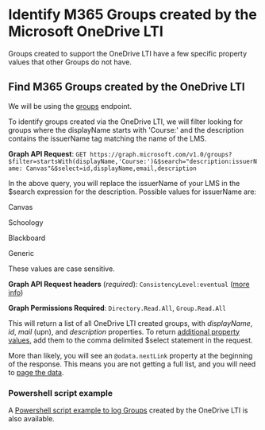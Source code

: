 # Identify M365 Groups created by the Microsoft OneDrive LTI
Groups created to support the OneDrive LTI have a few specific property values that other Groups do not have.

## Find M365 Groups created by the OneDrive LTI
We will be using the [groups](https://docs.microsoft.com/en-us/graph/api/group-list?view=graph-rest-1.0&tabs=http) endpoint.

To identify groups created via the OneDrive LTI, we will filter looking for groups where the displayName starts with 'Course:' and the description contains the issuerName tag matching the name of the LMS.

**Graph API Request**: `GET https://graph.microsoft.com/v1.0/groups?$filter=startsWith(displayName,'Course:')&$search="description:issuerName: Canvas"&$select=id,displayName,email,description`

In the above query, you will replace the issuerName of your LMS in the $search expression for the description. Possible values for issuerName are:   
  
  Canvas
  
  Schoology
  
  Blackboard
  
  Generic
  

These values are case sensitive.

**Graph API Request headers** (_required_): `ConsistencyLevel:eventual` ([more info](https://docs.microsoft.com/en-us/graph/aad-advanced-queries?view=graph-rest-1.0&tabs=http)) 

**Graph Permissions Required**: `Directory.Read.All`, `Group.Read.All`


This will return a list of all OneDrive LTI created groups, with _displayName_, _id_, _mail_ (upn), and _description_ properties. To return [additional property values](https://docs.microsoft.com/en-us/graph/api/resources/group?view=graph-rest-1.0#properties), add them to the comma delimited $select statement in the request.

More than likely, you will see an `@odata.nextLink` property at the beginning of the response. This means you are not getting a full list, and you will need to [page the data](https://docs.microsoft.com/en-us/graph/paging).  

### Powershell script example 
A [Powershell script example to log Groups](Get-OneDriveLTI-Groups.ps1) created by the OneDrive LTI is also available.

